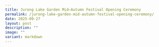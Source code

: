 ```yaml
---
title: Jurong Lake Garden Mid–Autumn Festival Opening Ceremony
permalink: /jurong-lake-garden-mid-autumn-festival-opening-ceremony/
date: 2025-09-27
layout: post
description: ""
image: ""
variant: markdown
---
```

